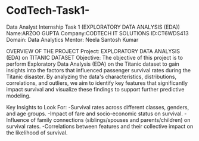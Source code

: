 # CodTech-Task1-
Data Analyst Internship Task 1 (EXPLORATORY DATA ANALYSIS (EDA))
Name:ARZOO GUPTA
Company:CODTECH IT SOLUTIONS
ID:CT6WDS413
Domain: Data Analytics
Mentor: Neela Santosh Kumar

OVERVIEW OF THE PROJECT
Project: EXPLORATORY DATA ANALYSIS (EDA) on TITANIC DATASET
Objective:
The objective of this project is to perform Exploratory Data Analysis (EDA) on the Titanic dataset to gain insights into the factors that influenced passenger survival rates during the Titanic disaster. By analyzing the data's characteristics, distributions, correlations, and outliers, we aim to identify key features that significantly impact survival and visualize these findings to support further predictive modeling.

Key Insights to Look For:
-Survival rates across different classes, genders, and age groups.
-Impact of fare and socio-economic status on survival.
-Influence of family connections (siblings/spouses and parents/children) on survival rates.
-Correlations between features and their collective impact on the likelihood of survival.
